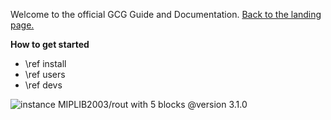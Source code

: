 Welcome to the official GCG Guide and Documentation. <a href="../index.html">Back to the landing page.</a>

**How to get started**
- \ref install
- \ref users
- \ref devs


![instance MIPLIB2003/rout with 5 blocks](../../img/rout-cC-5.png)
@version  3.1.0
